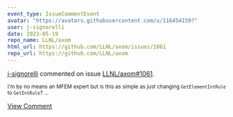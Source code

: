 ```yaml
---
event_type: IssueCommentEvent
avatar: "https://avatars.githubusercontent.com/u/116454159?"
user: j-signorelli
date: 2023-05-19
repo_name: LLNL/axom
html_url: https://github.com/LLNL/axom/issues/1061
repo_url: https://github.com/LLNL/axom
---
```


<a href='https://github.com/j-signorelli' target='_blank'>j-signorelli</a> commented on issue <a href='https://github.com/LLNL/axom/issues/1061' target='_blank'>LLNL/axom#1061</a>.

<small>I'm by no means an MFEM expert but is this as simple as just changing `GetElementIntRule` to `GetIntRule`?...</small>

<a href='https://github.com/LLNL/axom/issues/1061' target='_blank'>View Comment</a>
